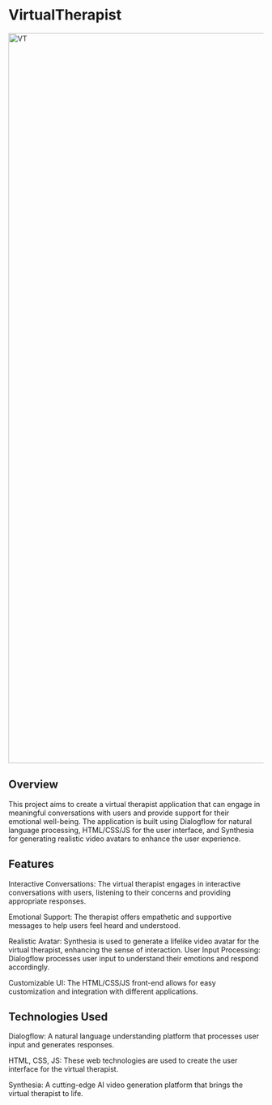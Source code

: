 # VirtualTherapist

<img width="1439" alt="VT" src="https://github.com/shreyakasturia/VirtualTherapist/assets/70463887/c29010f3-462c-44a5-8a32-27845e7d79ec">

## Overview
This project aims to create a virtual therapist application that can engage in meaningful conversations with users and provide support for their emotional well-being. The application is built using Dialogflow for natural language processing, HTML/CSS/JS for the user interface, and Synthesia for generating realistic video avatars to enhance the user experience.

## Features
Interactive Conversations: The virtual therapist engages in interactive conversations with users, listening to their concerns and providing appropriate responses.

Emotional Support: The therapist offers empathetic and supportive messages to help users feel heard and understood.

Realistic Avatar: Synthesia is used to generate a lifelike video avatar for the virtual therapist, enhancing the sense of interaction.
User Input Processing: Dialogflow processes user input to understand their emotions and respond accordingly.

Customizable UI: The HTML/CSS/JS front-end allows for easy customization and integration with different applications.

## Technologies Used
Dialogflow: A natural language understanding platform that processes user input and generates responses.

HTML, CSS, JS: These web technologies are used to create the user interface for the virtual therapist.

Synthesia: A cutting-edge AI video generation platform that brings the virtual therapist to life.
